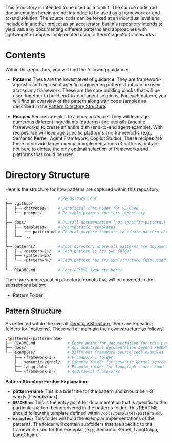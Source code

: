 This repository is intended to be used as a toolkit. The source code and documentation herein are not intended to be used as a framework or end-to-end solution. The source code can be forked at an individual level and included in another project as an accelerator, but this repository intends to yield value by documenting different patterns and approaches with lightweight examples implemented using different agentic frameworks.

# Contents
Within this repository, you will find the following guidance:
- **Patterns**
  These are the lowest level of guidance. They are framework-agnostic and represent agentic engineering patterns that can be used across any framework. These are the core building blocks that will be used together to build end-to-end agent solutions. For each pattern, you will find an overview of the pattern along with code samples as described in the [Pattern Directory Structure](#pattern-structure).

- **Recipes**
  Recipes are akin to a cooking recipe. They will leverage numerous different ingredients (patterns) and utensils (agentic frameworks) to create an entire dish (end-to-end agent example). With recipes, we will leverage specific platforms and frameworks (e.g., Semantic Kernel, Agent Framework, Copilot Studio). These recipes are there to provide larger exemplar implementations of patterns, but are not here to dictate the only optimal selection of frameworks and platforms that could be used.

# Directory Structure
Here is the structure for how patterns are captured within this repository:
```bash
.                      # Repository root
├── .github/
│   ├── chatmodes/     # Beneficial chat modes for VS Code
│   └── prompts/       # Reusable prompts for this repository
│
├── docs/              # Overall documentation (not specific patterns)
│   ├── templates/     # Documentation templates
│   │   └── pattern.md # General-purpose template to create pattern docs
│   └── ...
│
└── patterns/          # Root directory where all patterns are documented
│   ├── <pattern-1>/   # Each pattern is its own folder
│   ├── <pattern-2>/
│   └── <pattern-n>/   # Each pattern has its own structure (discussed below)
│
└── README.md          # Root README (you are here)
```

There are some repeating directory formats that will be covered in the subsections below:
- Pattern Folder

## Pattern Structure
As reflected within the overall [Directory Structure](#directory-structure), there are repeating folders for "patterns". These will all maintain their own structure as follows:
```bash
.\patterns\<pattern-name>
├── README.md              # Entry point for documentation for this pattern
├── docs/                  # Any additional documentation beyond README.md
└── examples/              # Different framework source code examples
    ├── <framework-1>/     # Framework 1 folder
    ├── semantic-kernel/   # Example folder for semantic kernel source code
    ├── langgraph/         # Example folder for langgraph source code
    └── <framework-n>/     # Additional frameworks
```

**Pattern Structure Further Explanation:**
- **pattern-name**
  This is a brief title for the pattern and should be 1–3 words (5 words max).
- **`README.md`**
  This is the entry point for documentation that is specific to the particular pattern being covered in the patterns folder. This README should follow the template defined within `/docs/templates/pattern.md`.
- **`examples/`**
  This folder will hold the exemplar implementations of the patterns. The folder will contain subfolders that are specific to the framework used for the exemplar (e.g., Semantic Kernel, LangGraph, LangChain).